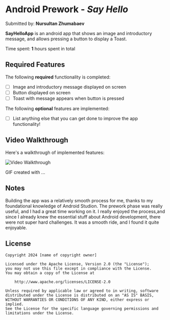# Android Prework - *Say Hello*

Submitted by: **Nursultan Zhumabaev**

**SayHelloApp** is an android app that shows an image and introductory message, and allows pressing a button to display a Toast. 

Time spent: **1** hours spent in total

## Required Features

The following **required** functionality is completed:

* [ ] Image and introductory message displayed on screen
* [ ] Button displayed on screen
* [ ] Toast with message appears when button is pressed 

The following **optional** features are implemented:

* [ ] List anything else that you can get done to improve the app functionality!

## Video Walkthrough

Here's a walkthrough of implemented features:

<img src='SayHelloApp/walkthrough.gif' title='Video Walkthrough' width='' alt='Video Walkthrough' />

<!-- Replace this with whatever GIF tool you used! -->
GIF created with ...  
<!-- Recommended tools:
[Kap](https://getkap.co/) for macOS
[ScreenToGif](https://www.screentogif.com/) for Windows
[peek](https://github.com/phw/peek) for Linux. -->

## Notes

Building the app was a relatively smooth process for me, thanks to my foundational
knowledge of Android Studion. The prework phase was really useful, and I had 
a great time working on it. I really enjoyed the process,and since I already knew the essential
stuff about Android development, there were not super hard challenges. It was a smooth ride,
and I found it quite enjoyable.

## License

    Copyright 2024 [name of copyright owner]

    Licensed under the Apache License, Version 2.0 (the "License");
    you may not use this file except in compliance with the License.
    You may obtain a copy of the License at

        http://www.apache.org/licenses/LICENSE-2.0

    Unless required by applicable law or agreed to in writing, software
    distributed under the License is distributed on an "AS IS" BASIS,
    WITHOUT WARRANTIES OR CONDITIONS OF ANY KIND, either express or implied.
    See the License for the specific language governing permissions and
    limitations under the License.
